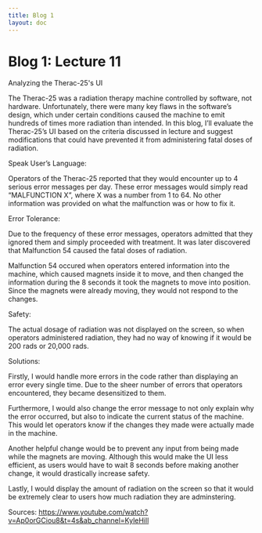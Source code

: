 ```yaml
---
title: Blog 1
layout: doc
---
```


# Blog 1: Lecture 11

Analyzing the Therac-25's UI

The Therac-25 was a radiation therapy machine controlled by software, not hardware. Unfortunately, there were many key flaws in the software’s design, which under certain conditions caused the machine to emit hundreds of times more radiation than intended. In this blog, I’ll evaluate the Therac-25’s UI based on the criteria discussed in lecture and suggest modifications that could have prevented it from administering fatal doses of radiation.

Speak User’s Language:

Operators of the Therac-25 reported that they would encounter up to 4 serious error messages per day. These error messages would simply read “MALFUNCTION X”, where X was a number from 1 to 64. No other information was provided on what the malfunction was or how to fix it. 

Error Tolerance:

Due to the frequency of these error messages, operators admitted that they ignored them and simply proceeded with treatment. It was later discovered that Malfunction 54 caused the fatal doses of radiation.

Malfunction 54 occured when operators entered information into the machine, which caused magnets inside it to move, and then changed the information during the 8 seconds it took the magnets to move into position. Since the magnets were already moving, they would not respond to the changes.

Safety:

The actual dosage of radiation was not displayed on the screen, so when operators administered radiation, they had no way of knowing if it would be 200 rads or 20,000 rads.

Solutions:

Firstly, I would handle more errors in the code rather than displaying an error every single time. Due to the sheer number of errors that operators encountered, they became desensitized to them.

Furthermore, I would also change the error message to not only explain why the error occurred, but also to indicate the current status of the machine. This would let operators know if the changes they made were actually made in the machine.

Another helpful change would be to prevent any input from being made while the magnets are moving. Although this would make the UI less efficient, as users would have to wait 8 seconds before making another change, it would drastically increase safety. 

Lastly, I would display the amount of radiation on the screen so that it would be extremely clear to users how much radiation they are adminstering.

Sources: https://www.youtube.com/watch?v=Ap0orGCiou8&t=4s&ab_channel=KyleHill 
